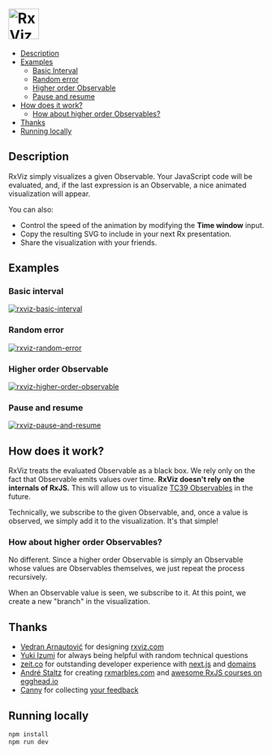 

# <a href='https://rxviz.com'><img src='https://user-images.githubusercontent.com/259753/26937967-b6bd7262-4c27-11e7-97f3-29878d7ec468.png' height='60' alt='RxViz logo'></a>

* [Description](#description)
* [Examples](#examples)
  * [Basic Interval](#basic-interval)
  * [Random error](#random-error)
  * [Higher order Observable](#higher-order-observable)
  * [Pause and resume](#pause-and-resume)
* [How does it work?](#how-does-it-work)
  * [How about higher order Observables?](#how-about-higher-order-observables)
* [Thanks](#thanks)
* [Running locally](#running-locally)

## Description

RxViz simply visualizes a given Observable. Your JavaScript code will be evaluated, and, if the last expression is an Observable, a nice animated visualization will appear.

You can also:

* Control the speed of the animation by modifying the **Time window** input.
* Copy the resulting SVG to include in your next Rx presentation.
* Share the visualization with your friends.

## Examples

### Basic interval

[![rxviz-basic-interval](https://user-images.githubusercontent.com/259753/26908333-f27e17f8-4bae-11e7-87b8-3851778e9cf6.gif)](https://rxviz.com/examples/basic-interval)

### Random error

[![rxviz-random-error](https://user-images.githubusercontent.com/259753/27258497-e7eeb36a-53b0-11e7-8399-8e3cea31f7e6.gif)](https://rxviz.com/examples/random-error)

### Higher order Observable

[![rxviz-higher-order-observable](https://user-images.githubusercontent.com/259753/26908347-fefb6fa8-4bae-11e7-8d06-0658e3cf1e17.gif)](https://rxviz.com/examples/higher-order-observable)

### Pause and resume

[![rxviz-pause-and-resume](https://user-images.githubusercontent.com/259753/26908310-bb0f8540-4bae-11e7-9bb7-9520ec567fdf.gif)](https://rxviz.com/examples/pause-and-resume)

## How does it work?

RxViz treats the evaluated Observable as a black box. We rely only on the fact that Observable emits values over time. **RxViz doesn't rely on the internals of RxJS.** This will allow us to visualize [TC39 Observables](https://github.com/tc39/proposal-observable) in the future.

Technically, we subscribe to the given Observable, and, once a value is observed, we simply add it to the visualization. It's that simple!

### How about higher order Observables?

No different. Since a higher order Observable is simply an Observable whose values are Observables themselves, we just repeat the process recursively.

When an Observable value is seen, we subscribe to it. At this point, we create a new "branch" in the visualization.

## Thanks

* [Vedran Arnautović](https://twitter.com/vedranio) for designing [rxviz.com](https://rxviz.com)
* [Yuki Izumi](https://github.com/kivikakk) for always being helpful with random technical questions
* [zeit.co](https://zeit.co) for outstanding developer experience with [next.js](https://github.com/zeit/next.js) and [domains](https://zeit.co/domains)
* [André Staltz](https://twitter.com/andrestaltz) for creating [rxmarbles.com](http://rxmarbles.com) and [awesome RxJS courses on egghead.io](https://egghead.io/courses#technology-rx)
* [Canny](https://canny.io) for collecting [your feedback](https://rxviz.com/feedback)

## Running locally

```bash
npm install
npm run dev
```
